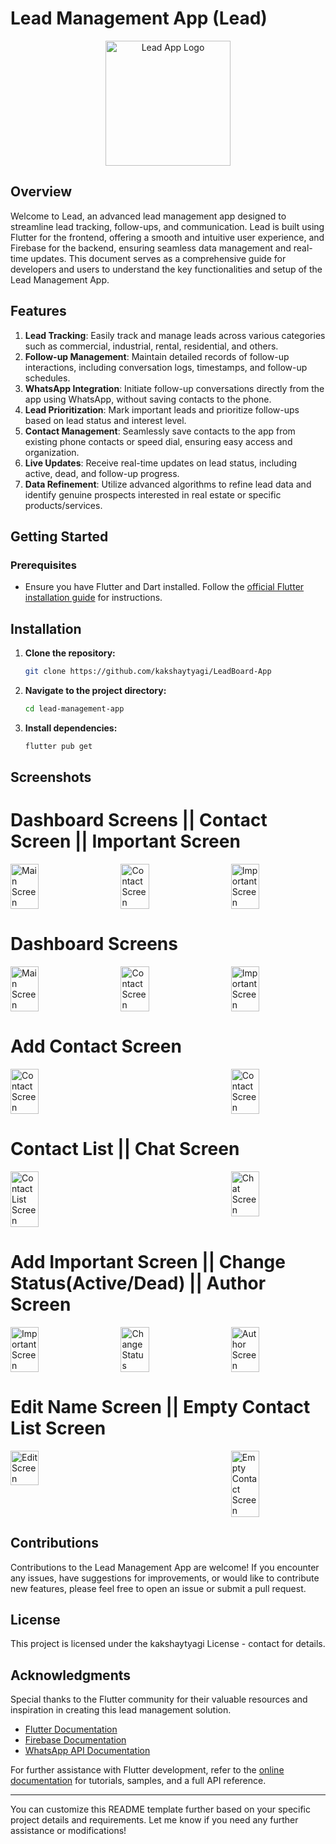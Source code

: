 # Lead Management App (Lead)

<p align="center">
  <img src="assets/images/logo.png" alt="Lead App Logo" width="200">
</p>

## Overview

Welcome to Lead, an advanced lead management app designed to streamline lead tracking, follow-ups, and communication. Lead is built using Flutter for the frontend, offering a smooth and intuitive user experience, and Firebase for the backend, ensuring seamless data management and real-time updates. This document serves as a comprehensive guide for developers and users to understand the key functionalities and setup of the Lead Management App.

## Features

1. **Lead Tracking**: Easily track and manage leads across various categories such as commercial, industrial, rental, residential, and others.
2. **Follow-up Management**: Maintain detailed records of follow-up interactions, including conversation logs, timestamps, and follow-up schedules.
3. **WhatsApp Integration**: Initiate follow-up conversations directly from the app using WhatsApp, without saving contacts to the phone.
4. **Lead Prioritization**: Mark important leads and prioritize follow-ups based on lead status and interest level.
5. **Contact Management**: Seamlessly save contacts to the app from existing phone contacts or speed dial, ensuring easy access and organization.
6. **Live Updates**: Receive real-time updates on lead status, including active, dead, and follow-up progress.
7. **Data Refinement**: Utilize advanced algorithms to refine lead data and identify genuine prospects interested in real estate or specific products/services.

## Getting Started

### Prerequisites

- Ensure you have Flutter and Dart installed. Follow the [official Flutter installation guide](https://flutter.dev/docs/get-started/install) for instructions.

## Installation

1. **Clone the repository:**

   ```bash
   git clone https://github.com/kakshaytyagi/LeadBoard-App
   ```

2. **Navigate to the project directory:**

   ```bash
   cd lead-management-app
   ```

3. **Install dependencies:**

   ```bash
   flutter pub get
   ```

## Screenshots

# Dashboard Screens || Contact Screen || Important Screen

<div style="display: flex; justify-content: space-between;">
  <img src="screenshots/1.jpg" alt="Main Screen" width="30%">
  <img src="screenshots/12.jpg" alt="Contact Screen" width="30%">
  <img src="screenshots/13.jpg" alt="Important Screen" width="30%">
</div>

# Dashboard Screens

<div style="display: flex; justify-content: space-between;">
  <img src="screenshots/3.jpg" alt="Main Screen" width="30%">
  <img src="screenshots/2.jpg" alt="Contact Screen" width="30%">
  <img src="screenshots/4.jpg" alt="Important Screen" width="30%">
</div>

# Add Contact Screen
<div style="display: flex; justify-content: space-between;">
  <img src="screenshots/7.jpg" alt="Contact Screen" width="30%">
  <img src="screenshots/6.jpg" alt="Contact Screen" width="30%">
</div>

# Contact List || Chat Screen
<div style="display: flex; justify-content: space-between;">
  <img src="screenshots/5.jpg" alt="Contact List Screen" width="30%">
  <img src="screenshots/10.jpg" alt="Chat Screen" width="30%">
</div>

# Add Important Screen || Change Status(Active/Dead) || Author Screen 
<div style="display: flex; justify-content: space-between;">
  <img src="screenshots/14.jpg" alt="Important Screen" width="30%">
  <img src="screenshots/9.jpg" alt="Change Status" width="30%">
  <img src="screenshots/8.jpg" alt="Author Screen" width="30%">
</div>

# Edit Name Screen || Empty Contact List Screen 
<div style="display: flex; justify-content: space-between;">
  <img src="screenshots/15.jpg" alt="Edit Screen" width="30%">
  <img src="screenshots/16.jpg" alt="Empty Contact Screen" width="30%">
</div>


## Contributions

Contributions to the Lead Management App are welcome! If you encounter any issues, have suggestions for improvements, or would like to contribute new features, please feel free to open an issue or submit a pull request.

## License

This project is licensed under the kakshaytyagi License - contact for details.

## Acknowledgments

Special thanks to the Flutter community for their valuable resources and inspiration in creating this lead management solution.

- [Flutter Documentation](https://flutter.dev/docs)
- [Firebase Documentation](https://firebase.google.com/docs)
- [WhatsApp API Documentation](https://developers.facebook.com/docs/whatsapp)
  
For further assistance with Flutter development, refer to the [online documentation](https://flutter.dev/docs) for tutorials, samples, and a full API reference.

---

You can customize this README template further based on your specific project details and requirements. Let me know if you need any further assistance or modifications!

